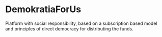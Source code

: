 # DemokratiaForUs
Platform with social responsibility, based on a subscription based model and principles of direct democracy for distributing the funds.

